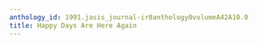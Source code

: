 ```yaml
---
anthology_id: 1991.jasis_journal-ir0anthology0volumeA42A10.0
title: Happy Days Are Here Again
---
```

